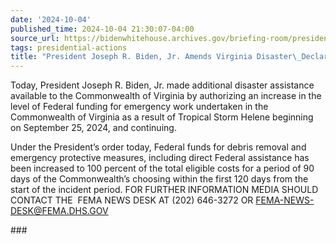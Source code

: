 ```yaml
---
date: '2024-10-04'
published_time: 2024-10-04 21:30:07-04:00
source_url: https://bidenwhitehouse.archives.gov/briefing-room/presidential-actions/2024/10/04/president-joseph-r-biden-jr-amends-virginia-disaster-declaration/
tags: presidential-actions
title: "President Joseph R. Biden, Jr. Amends Virginia Disaster\_Declaration"
---
```

 
Today, President Joseph R. Biden, Jr. made additional disaster
assistance available to the Commonwealth of Virginia by authorizing an
increase in the level of Federal funding for emergency work undertaken
in the Commonwealth of Virginia as a result of Tropical Storm Helene
beginning on September 25, 2024, and continuing.

Under the President’s order today, Federal funds for debris removal and
emergency protective measures, including direct Federal assistance has
been increased to 100 percent of the total eligible costs for a period
of 90 days of the Commonwealth’s choosing within the first 120 days from
the start of the incident period. FOR FURTHER INFORMATION MEDIA SHOULD
CONTACT THE  FEMA NEWS DESK AT (202) 646-3272 OR
[FEMA-NEWS-DESK@FEMA.DHS.GOV](mailto:FEMA-NEWS-DESK@DHS.GOV)

\###
